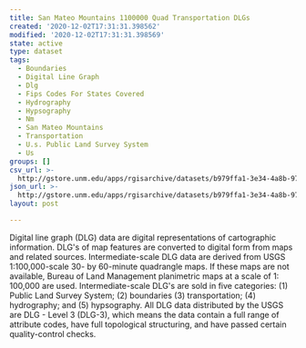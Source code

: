 ```yaml
---
title: San Mateo Mountains 1100000 Quad Transportation DLGs
created: '2020-12-02T17:31:31.398562'
modified: '2020-12-02T17:31:31.398569'
state: active
type: dataset
tags:
  - Boundaries
  - Digital Line Graph
  - Dlg
  - Fips Codes For States Covered
  - Hydrography
  - Hypsography
  - Nm
  - San Mateo Mountains
  - Transportation
  - U.s. Public Land Survey System
  - Us
groups: []
csv_url: >-
  http://gstore.unm.edu/apps/rgisarchive/datasets/b979ffa1-3e34-4a8b-9708-0270cbbdf0c1/tsmateomtnshp.derived.csv
json_url: >-
  http://gstore.unm.edu/apps/rgisarchive/datasets/b979ffa1-3e34-4a8b-9708-0270cbbdf0c1/tsmateomtnshp.derived.json
layout: post

---
```


Digital line graph (DLG) data are digital representations of
cartographic information. DLG's of map features are
converted to digital form from maps and related sources.
Intermediate-scale DLG data are derived from USGS
1:100,000-scale 30- by 60-minute quadrangle maps. If these
maps are not available, Bureau of Land Management
planimetric maps at a scale of 1: 100,000 are used.
Intermediate-scale DLG's are sold in five categories: (1)
Public Land Survey System; (2) boundaries (3)
transportation; (4) hydrography; and (5) hypsography. All
DLG data distributed by the USGS are DLG - Level 3 (DLG-3),
which means the data contain a full range of attribute
codes, have full topological structuring, and have passed
certain quality-control checks.

